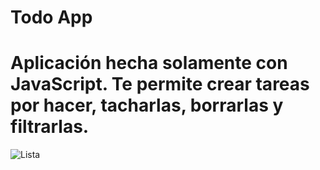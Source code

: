 # Todo App
# Aplicación hecha solamente con JavaScript. Te permite crear tareas por hacer, tacharlas, borrarlas y filtrarlas. 
![Lista](https://imgur.com/a/q8rl62l)
